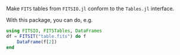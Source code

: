 Make `FITS` tables from `FITSIO.jl` conform to the `Tables.jl` interface.

With this package, you can do, e.g.
```julia
using FITSIO, FITSTables, DataFrames
df = FITSIT("table.fits") do f
    DataFrame(f[2])
end
```
